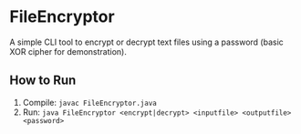 # FileEncryptor

A simple CLI tool to encrypt or decrypt text files using a password (basic XOR cipher for demonstration).

## How to Run
1. Compile: `javac FileEncryptor.java`
2. Run: `java FileEncryptor <encrypt|decrypt> <inputfile> <outputfile> <password>`
